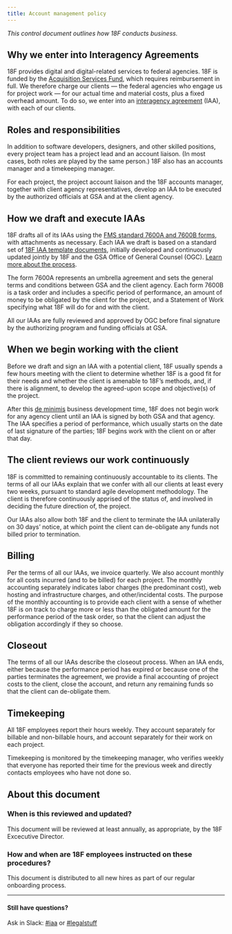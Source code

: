 ```yaml
---
title: Account management policy
---
```


_This control document outlines how 18F conducts business._

## Why we enter into Interagency Agreements
18F provides digital and digital-related services to federal agencies. 18F is funded by the [Acquisition Services Fund](http://www.gsa.gov/portal/content/150047), which requires reimbursement in full. We therefore charge our clients — the federal agencies who engage us for project work — for our actual time and material costs, plus a fixed overhead amount. To do so, we enter into an [interagency agreement](/agreements) (IAA), with each of our clients.

## Roles and responsibilities

In addition to software developers, designers, and other skilled positions, every project team has a project lead and an account liaison. (In most cases, both roles are played by the same person.) 18F also has an accounts manager and a timekeeping manager.

For each project, the project account liaison and the 18F accounts manager, together with client agency representatives, develop an IAA to be executed by the authorized officials at GSA and at the client agency.

## How we draft and execute IAAs

18F drafts all of its IAAs using the [FMS standard 7600A and 7600B forms](https://www.fiscal.treasury.gov/fsreports/ref/fincMgmtStdzn/fincMgmtStdzn_home.htm), with attachments as necessary. Each IAA we draft is based on a standard set of [18F IAA template documents](https://drive.google.com/a/gsa.gov/folderview?id=0B_BrYqdsWSajTUw0dVhhemRPQjQ&usp=drive_web), initially developed and continuously updated jointly by 18F and the GSA Office of General Counsel (OGC). [Learn more about the process](/agreements).

The form 7600A represents an umbrella agreement and sets the general terms and conditions between GSA and the client agency. Each form 7600B is a task order and includes a specific period of performance, an amount of money to be obligated by the client for the project, and a Statement of Work specifying what 18F will do for and with the client.

All our IAAs are fully reviewed and approved by OGC before final signature by the authorizing program and funding officials at GSA.

## When we begin working with the client

Before we draft and sign an IAA with a potential client, 18F usually spends a few hours meeting with the client to determine whether 18F is a good fit for their needs and whether the client is amenable to 18F’s methods, and, if there is alignment, to develop the agreed-upon scope and objective(s) of the project.

After this [de minimis](https://en.wikipedia.org/wiki/De_minimis) business development time, 18F does not begin work for any agency client until an IAA is signed by both GSA and that agency. The IAA specifies a period of performance, which usually starts on the date of last signature of the parties; 18F begins work with the client on or after that day.

## The client reviews our work continuously

18F is committed to remaining continuously accountable to its clients. The terms of all our IAAs explain that we confer with all our clients at least every two weeks, pursuant to standard agile development methodology. The client is therefore continuously apprised of the status of, and involved in deciding the future direction of, the project.

Our IAAs also allow both 18F and the client to terminate the IAA unilaterally on 30 days’ notice, at which point the client can de-obligate any funds not billed prior to termination.

## Billing

Per the terms of all our IAAs, we invoice quarterly. We also account monthly for all costs incurred (and to be billed) for each project. The monthly accounting separately indicates labor charges (the predominant cost), web hosting and infrastructure charges, and other/incidental costs. The purpose of the monthly accounting is to provide each client with a sense of whether 18F is on track to charge more or less than the obligated amount for the performance period of the task order, so that the client can adjust the obligation accordingly if they so choose.

## Closeout

The terms of all our IAAs describe the closeout process. When an IAA ends, either because the performance period has expired or because one of the parties terminates the agreement, we provide a final accounting of project costs to the client, close the account, and return any remaining funds so that the client can de-obligate them.

## Timekeeping

All 18F employees report their hours weekly. They account separately for billable and non-billable hours, and account separately for their work on each project.

Timekeeping is monitored by the timekeeping manager, who verifies weekly that everyone has reported their time for the previous week and directly contacts employees who have not done so.

## About this document

### When is this reviewed and updated?

This document will be reviewed at least annually, as appropriate, by the 18F Excecutive Director.

### How and when are 18F employees instructed on these procedures?

This document is distributed to all new hires as part of our regular onboarding process.

---

#### Still have questions?

Ask in Slack: [#iaa](https://gsa-tts.slack.com/messages/iaa/) or [#legalstuff](https://gsa-tts.slack.com/messages/legalstuff/)
